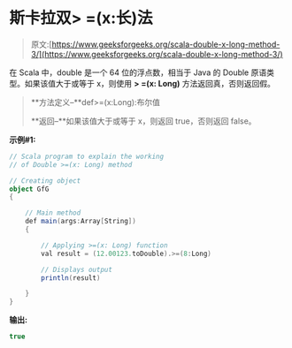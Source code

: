 # 斯卡拉双> =(x:长)法

> 原文:[https://www.geeksforgeeks.org/scala-double-x-long-method-3/](https://www.geeksforgeeks.org/scala-double-x-long-method-3/)

在 Scala 中，double 是一个 64 位的浮点数，相当于 Java 的 Double 原语类型。如果该值大于或等于 x，则使用 **> =(x: Long)** 方法返回真，否则返回假。

> **方法定义–**def>=(x:Long):布尔值
> 
> **返回–**如果该值大于或等于 x，则返回 true，否则返回 false。

**示例#1:**

```scala
// Scala program to explain the working 
// of Double >=(x: Long) method

// Creating object
object GfG
{ 

    // Main method
    def main(args:Array[String])
    {

        // Applying >=(x: Long) function
        val result = (12.00123.toDouble).>=(8:Long)

        // Displays output
        println(result)

    }
} 
```

**输出:**

```scala
true

```